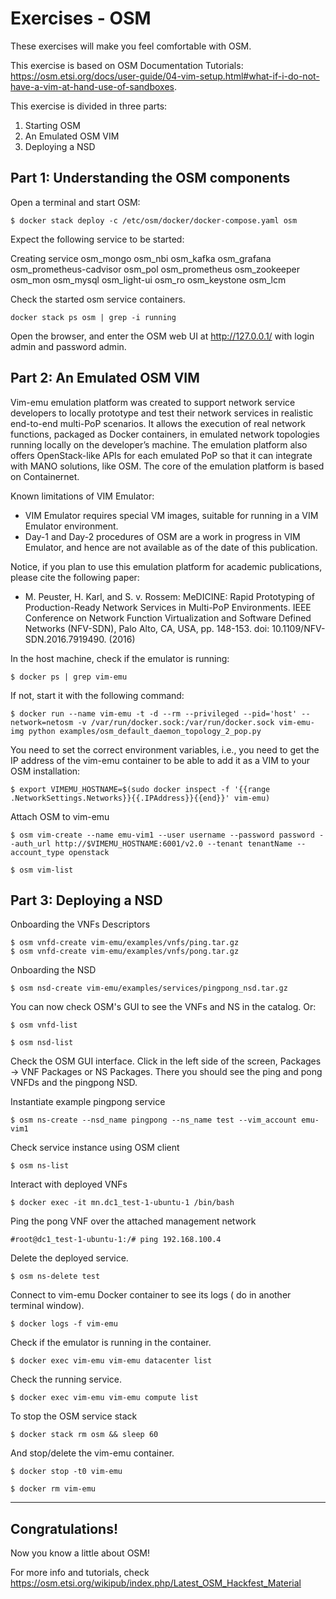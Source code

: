 # Exercises - OSM

These exercises will make you feel comfortable with OSM.

This exercise is based on OSM Documentation Tutorials: https://osm.etsi.org/docs/user-guide/04-vim-setup.html#what-if-i-do-not-have-a-vim-at-hand-use-of-sandboxes. 


This exercise is divided in three parts:

1. Starting OSM
2. An Emulated OSM VIM
3. Deploying a NSD


## Part 1: Understanding the OSM components


Open a terminal and start OSM:

```
$ docker stack deploy -c /etc/osm/docker/docker-compose.yaml osm
```

Expect the following service to be started:

Creating service 
 osm_mongo
 osm_nbi
 osm_kafka
 osm_grafana
 osm_prometheus-cadvisor
 osm_pol
 osm_prometheus
 osm_zookeeper
 osm_mon
 osm_mysql
 osm_light-ui
 osm_ro
 osm_keystone
 osm_lcm


Check the started osm service containers.

```
docker stack ps osm | grep -i running
```

Open the browser, and enter the OSM web UI at http://127.0.0.1/ with login admin and password admin. 


## Part 2: An Emulated OSM VIM

Vim-emu emulation platform was created to support network service developers to locally prototype and test their network services in realistic end-to-end multi-PoP scenarios. It allows the execution of real network functions, packaged as Docker containers, in emulated network topologies running locally on the developer’s machine. The emulation platform also offers OpenStack-like APIs for each emulated PoP so that it can integrate with MANO solutions, like OSM. The core of the emulation platform is based on Containernet.

Known limitations of VIM Emulator: 

* VIM Emulator requires special VM images, suitable for running in a VIM Emulator environment.
* Day-1 and Day-2 procedures of OSM are a work in progress in VIM Emulator, and hence are not available as of the date of this publication.


Notice, if you plan to use this emulation platform for academic publications, please cite the following paper:

* M. Peuster, H. Karl, and S. v. Rossem: MeDICINE: Rapid Prototyping of Production-Ready Network Services in Multi-PoP Environments. IEEE Conference on Network Function Virtualization and Software Defined Networks (NFV-SDN), Palo Alto, CA, USA, pp. 148-153. doi: 10.1109/NFV-SDN.2016.7919490. (2016)


In the host machine, check if the emulator is running:

```
$ docker ps | grep vim-emu
```


If not, start it with the following command:


```
$ docker run --name vim-emu -t -d --rm --privileged --pid='host' --network=netosm -v /var/run/docker.sock:/var/run/docker.sock vim-emu-img python examples/osm_default_daemon_topology_2_pop.py
```


You need to set the correct environment variables, i.e., you need to get the IP address of the vim-emu container to be able to add it as a VIM to your OSM installation:

```
$ export VIMEMU_HOSTNAME=$(sudo docker inspect -f '{{range .NetworkSettings.Networks}}{{.IPAddress}}{{end}}' vim-emu)
```


Attach OSM to vim-emu

```
$ osm vim-create --name emu-vim1 --user username --password password --auth_url http://$VIMEMU_HOSTNAME:6001/v2.0 --tenant tenantName --account_type openstack
 
$ osm vim-list
```


## Part 3: Deploying a NSD

Onboarding the VNFs Descriptors

```
$ osm vnfd-create vim-emu/examples/vnfs/ping.tar.gz
$ osm vnfd-create vim-emu/examples/vnfs/pong.tar.gz
```

Onboarding the NSD

```
$ osm nsd-create vim-emu/examples/services/pingpong_nsd.tar.gz
```


You can now check OSM's GUI to see the VNFs and NS in the catalog. Or:

```
$ osm vnfd-list

$ osm nsd-list
```


Check the OSM GUI interface. Click in the left side of the screen, Packages -> VNF Packages or NS Packages.
There you should see the ping and pong VNFDs and the pingpong NSD.



Instantiate example pingpong service

```
$ osm ns-create --nsd_name pingpong --ns_name test --vim_account emu-vim1
```


Check service instance using OSM client

```
$ osm ns-list
```

Interact with deployed VNFs

```
$ docker exec -it mn.dc1_test-1-ubuntu-1 /bin/bash
```

Ping the pong VNF over the attached management network

```
#root@dc1_test-1-ubuntu-1:/# ping 192.168.100.4
```

Delete the deployed service.

```
$ osm ns-delete test
```


Connect to vim-emu Docker container to see its logs ( do in another terminal window).

```
$ docker logs -f vim-emu
```

Check if the emulator is running in the container.

```
$ docker exec vim-emu vim-emu datacenter list
```

Check the running service.

```
$ docker exec vim-emu vim-emu compute list
```

To stop the OSM service stack


```
$ docker stack rm osm && sleep 60
```

And stop/delete the vim-emu container.

```
$ docker stop -t0 vim-emu

$ docker rm vim-emu
```



------


## Congratulations!

Now you know a little about OSM!

For more info and tutorials, check https://osm.etsi.org/wikipub/index.php/Latest_OSM_Hackfest_Material


